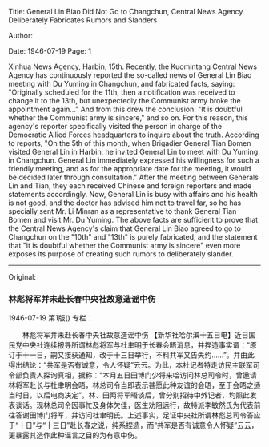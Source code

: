 Title: General Lin Biao Did Not Go to Changchun, Central News Agency Deliberately Fabricates Rumors and Slanders

Author:

Date: 1946-07-19
Page: 1

Xinhua News Agency, Harbin, 15th. Recently, the Kuomintang Central News Agency has continuously reported the so-called news of General Lin Biao meeting with Du Yuming in Changchun, and fabricated facts, saying: "Originally scheduled for the 11th, then a notification was received to change it to the 13th, but unexpectedly the Communist army broke the appointment again..." And from this drew the conclusion: "It is doubtful whether the Communist army is sincere," and so on. For this reason, this agency's reporter specifically visited the person in charge of the Democratic Allied Forces headquarters to inquire about the truth. According to reports, "On the 5th of this month, when Brigadier General Tian Bomen visited General Lin in Harbin, he invited General Lin to meet with Du Yuming in Changchun. General Lin immediately expressed his willingness for such a friendly meeting, and as for the appropriate date for the meeting, it would be decided later through consultation." After the meeting between Generals Lin and Tian, they each received Chinese and foreign reporters and made statements accordingly. Now, General Lin is busy with affairs and his health is not good, and the doctor has advised him not to travel far, so he has specially sent Mr. Li Minran as a representative to thank General Tian Bomen and visit Mr. Du Yuming. The above facts are sufficient to prove that the Central News Agency's claim that General Lin Biao agreed to go to Changchun on the "10th" and "13th" is purely fabricated, and the statement that "it is doubtful whether the Communist army is sincere" even more exposes its purpose of creating such rumors to deliberately slander.



<hr /> 

Original: 


### 林彪将军并未赴长春中央社故意造谣中伤

1946-07-19
第1版()
专栏：

　　林彪将军并未赴长春中央社故意造谣中伤
    【新华社哈尔滨十五日电】近日国民党中央社连续报导所谓林彪将军与杜聿明于长春会晤消息，并捏造事实谓：“原订于十一日，嗣又接获通知，改于十三日举行，不料共军又告失约……”。并由此得出结论：“共军是否有诚意，令人怀疑”云云。为此，本社记者特走访民主联军司令部负责人探询真相，据称：“本月五日田博门少将来哈访问林总司令时，曾邀请林将军赴长与杜聿明会晤，林总司令当即表示甚愿此种友谊的会晤，至于会晤之适当时日，以后电商决定”。林、田两将军晤谈后，曾分别招待中外记者，均照此发表谈话。现林总司令因事忙及身体欠佳，医生劝阻远行，故特派李敏然氏为代表前往答谢田博门将军，并访问杜聿明氏。上述事实，足证中央社所谓林彪总司令答应于“十日”与“十三日”赴长春之说，纯系捏造，而“共军是否有诚意令人怀疑”云云，更暴露其造作此种谣言之目的为有意中伤。
